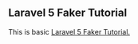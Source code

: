## Laravel 5 Faker Tutorial

This is basic [Laravel 5 Faker Tutorial.](http://www.tutorials.kode-blog.com/laravel-5-tutorial)
